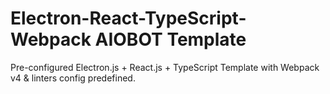 # Electron-React-TypeScript-Webpack AIOBOT Template
Pre-configured Electron.js + React.js + TypeScript Template with Webpack v4 & linters config predefined.

